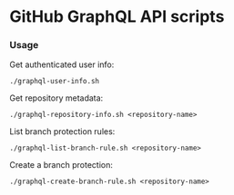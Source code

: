 # GitHub GraphQL API scripts

### Usage

Get authenticated user info:
```shell
./graphql-user-info.sh
```

Get repository metadata:
```shell
./graphql-repository-info.sh <repository-name>
```

List branch protection rules:
```shell
./graphql-list-branch-rule.sh <repository-name>
```

Create a branch protection:
```shell
./graphql-create-branch-rule.sh <repository-name>
```
